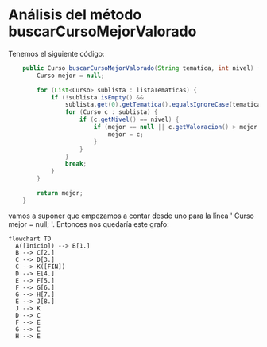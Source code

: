 # Análisis del método buscarCursoMejorValorado

Tenemos el siguiente código:

```java	
    public Curso buscarCursoMejorValorado(String tematica, int nivel) {
        Curso mejor = null;

        for (List<Curso> sublista : listaTematicas) {
            if (!sublista.isEmpty() &&
                sublista.get(0).getTematica().equalsIgnoreCase(tematica)) {
                for (Curso c : sublista) {
                    if (c.getNivel() == nivel) {
                        if (mejor == null || c.getValoracion() > mejor.getValoracion()) {
                            mejor = c;
                        }
                    }
                }
                break;
            }
        }

        return mejor;
    }
```

vamos a suponer que empezamos a contar desde uno para la línea ' Curso mejor = null; '. Entonces nos quedaría este grafo:

```mermaid
flowchart TD
  A([Inicio]) --> B[1.]
  B --> C[2.]
  C --> D[3.]
  C --> K([FIN])
  D --> E[4.]
  E --> F[5.]
  F --> G[6.]
  G --> H[7.]
  E --> J[8.]
  J --> K
  D --> C
  F --> E
  G --> E
  H --> E
```


